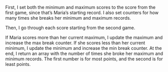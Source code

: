 First, I set both the minimum and maximum scores to the score from the first game, since that’s Maria’s starting record. I also set counters for how many times she breaks her minimum and maximum records.

Then, I go through each score starting from the second game.

If Maria scores more than her current maximum, I update the maximum and increase the max break counter.
If she scores less than her current minimum, I update the minimum and increase the min break counter.
At the end, I return an array with the number of times she broke her maximum and minimum records. The first number is for most points, and the second is for least points.